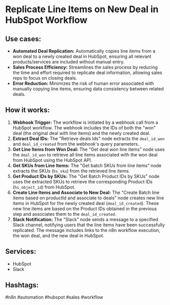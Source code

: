 # Replicate Line Items on New Deal in HubSpot Workflow

## Use cases:

- **Automated Deal Replication:** Automatically copies line items from a won deal to a newly created deal in HubSpot, ensuring all relevant products/services are included without manual entry.
- **Sales Process Efficiency:** Streamlines the sales process by reducing the time and effort required to replicate deal information, allowing sales reps to focus on closing deals.
- **Error Reduction:** Minimizes the risk of human error associated with manually copying line items, ensuring data consistency between related deals.

## How it works:

1.  **Webhook Trigger:** The workflow is initiated by a webhook call from a HubSpot workflow. The webhook includes the IDs of both the "won" deal (the original deal with line items) and the newly created deal.
2.  **Extract Deal IDs:** The "Retrieve deals Ids" node extracts the `deal_id_won` and `deal_id_created` from the webhook's query parameters.
3.  **Get Line Items from Won Deal:** The "Get deal won line items" node uses the `deal_id_won` to retrieve all line items associated with the won deal from HubSpot using the HubSpot API.
4.  **Get SKUs from Line Items:** The "Get batch SKUs from line items" node extracts the SKUs (`hs_sku`) from the retrieved line items.
5.  **Get Product IDs by SKUs:**  The "Get Batch Product IDs by SKUs" node uses the extracted SKUs to retrieve the corresponding Product IDs (`hs_object_id`) from HubSpot.
6.  **Create Line Items and Associate to New Deal:** The "Create Batch line items based on productId and associate to deals" node creates new line items in HubSpot for the newly created deal (`deal_id_created`). These new line items are based on the Product IDs obtained in the previous step and associates them to the `deal_id_created`.
7.  **Slack Notification:** The "Slack" node sends a message to a specified Slack channel, notifying users that the line items have been successfully replicated. The message includes links to the n8n workflow execution, the won deal, and the new deal in HubSpot.

## Services:

*   HubSpot
*   Slack

## Hashtags:

#n8n #automation #hubspot #sales #workflow
